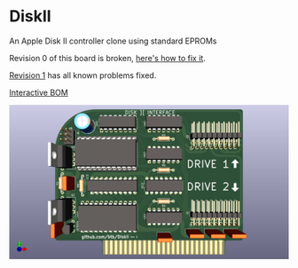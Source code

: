 # DiskII
 An Apple Disk II controller clone using standard EPROMs

Revision 0 of this board is broken, [here's how to fix it](https://github.com/btb/DiskII/wiki/Revision-0-errata).

[Revision 1](https://github.com/btb/DiskII/releases/tag/rev1) has all known problems fixed.

[Interactive BOM](https://btb.github.io/DiskII/bom/DiskII_rev1.html)

![image info](DiskII.png)
